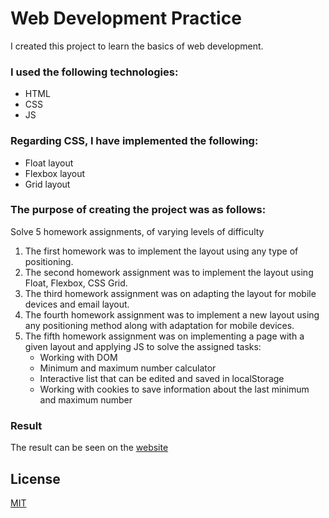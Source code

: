 # Web Development Practice

I created this project to learn the basics of web development.

### I used the following technologies:

- HTML
- CSS
- JS

### Regarding CSS, I have implemented the following:

- Float layout
- Flexbox layout
- Grid layout

### The purpose of creating the project was as follows:

Solve 5 homework assignments, of varying levels of difficulty

1. The first homework was to implement the layout using any type of positioning.
2. The second homework assignment was to implement the layout using Float, Flexbox, CSS Grid.
3. The third homework assignment was on adapting the layout for mobile devices and email layout.
4. The fourth homework assignment was to implement a new layout using any positioning method along with adaptation for mobile devices.
5. The fifth homework assignment was on implementing a page with a given layout and applying JS to solve the assigned tasks:
   - Working with DOM
   - Minimum and maximum number calculator
   - Interactive list that can be edited and saved in localStorage
   - Working with cookies to save information about the last minimum and maximum number

### Result

The result can be seen on the [website](https://s0wime.github.io/WebDev/)

## License

[MIT](https://choosealicense.com/licenses/mit/)

